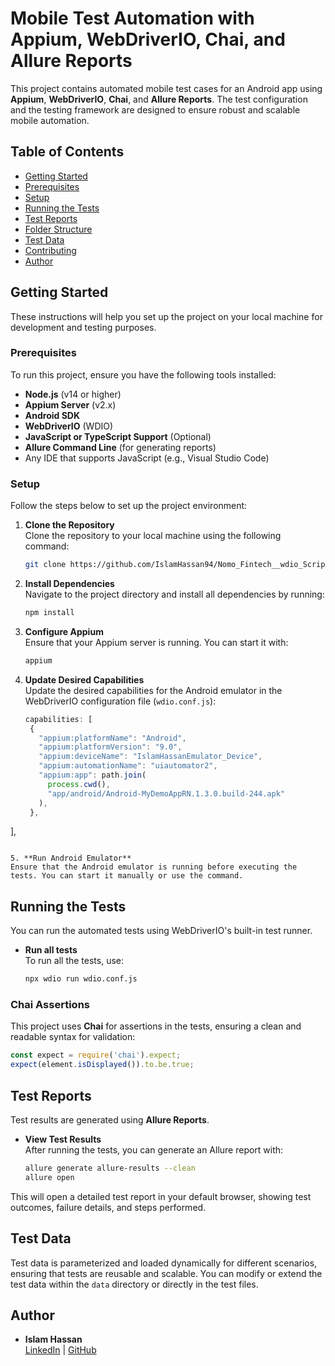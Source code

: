 
# Mobile Test Automation with Appium, WebDriverIO, Chai, and Allure Reports

This project contains automated mobile test cases for an Android app using **Appium**, **WebDriverIO**, **Chai**, and **Allure Reports**. The test configuration and the testing framework are designed to ensure robust and scalable mobile automation.

## Table of Contents

- [Getting Started](#getting-started)
- [Prerequisites](#prerequisites)
- [Setup](#setup)
- [Running the Tests](#running-the-tests)
- [Test Reports](#test-reports)
- [Folder Structure](#folder-structure)
- [Test Data](#test-data)
- [Contributing](#contributing)
- [Author](#author)

## Getting Started

These instructions will help you set up the project on your local machine for development and testing purposes.

### Prerequisites

To run this project, ensure you have the following tools installed:

- **Node.js** (v14 or higher)
- **Appium Server** (v2.x)
- **Android SDK**
- **WebDriverIO** (WDIO)
- **JavaScript or TypeScript Support** (Optional)
- **Allure Command Line** (for generating reports)
- Any IDE that supports JavaScript (e.g., Visual Studio Code)

### Setup

Follow the steps below to set up the project environment:

1. **Clone the Repository**  
   Clone the repository to your local machine using the following command:
   ```bash
   git clone https://github.com/IslamHassan94/Nomo_Fintech__wdio_Script.git
   ```

2. **Install Dependencies**  
   Navigate to the project directory and install all dependencies by running:
   ```bash
   npm install
   ```

3. **Configure Appium**  
   Ensure that your Appium server is running. You can start it with:
   ```bash
   appium
   ```

4. **Update Desired Capabilities**  
   Update the desired capabilities for the Android emulator in the WebDriverIO configuration file (`wdio.conf.js`):
   ```javascript
   capabilities: [
    {
      "appium:platformName": "Android",
      "appium:platformVersion": "9.0",
      "appium:deviceName": "IslamHassanEmulator_Device",
      "appium:automationName": "uiautomator2",
      "appium:app": path.join(
        process.cwd(),
        "app/android/Android-MyDemoAppRN.1.3.0.build-244.apk"
      ),
    },
  ],
   ```

5. **Run Android Emulator**  
   Ensure that the Android emulator is running before executing the tests. You can start it manually or use the command.
  
   ```


## Running the Tests

You can run the automated tests using WebDriverIO's built-in test runner.

- **Run all tests**  
  To run all the tests, use:
  ```bash
  npx wdio run wdio.conf.js
  ```


### Chai Assertions

This project uses **Chai** for assertions in the tests, ensuring a clean and readable syntax for validation:
```javascript
const expect = require('chai').expect;
expect(element.isDisplayed()).to.be.true;
```

## Test Reports

Test results are generated using **Allure Reports**.

- **View Test Results**  
  After running the tests, you can generate an Allure report with:
  ```bash
  allure generate allure-results --clean
  allure open
  ```

This will open a detailed test report in your default browser, showing test outcomes, failure details, and steps performed.


## Test Data

Test data is parameterized and loaded dynamically for different scenarios, ensuring that tests are reusable and scalable. You can modify or extend the test data within the `data` directory or directly in the test files.


## Author

- **Islam Hassan**  
  [LinkedIn](https://www.linkedin.com/in/islam-hassan) | [GitHub](https://github.com/IslamHassan94)

